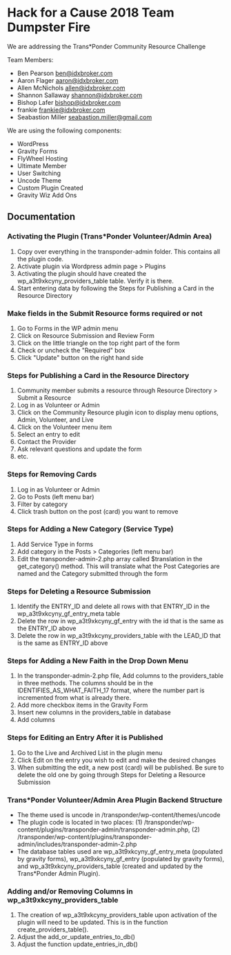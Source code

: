 # Hack for a Cause 2018 Team Dumpster Fire

We are addressing the Trans*Ponder Community Resource Challenge

Team Members:
- Ben Pearson           ben@idxbroker.com
- Aaron Flager          aaron@idxbroker.com
- Allen McNichols       allen@idxbroker.com
- Shannon Sallaway      shannon@idxbroker.com
- Bishop Lafer          bishop@idxbroker.com
- frankie               frankie@idxbroker.com
- Seabastion Miller     seabastion.miller@gmail.com

We are using the following components:
- WordPress
- Gravity Forms
- FlyWheel Hosting
- Ultimate Member
- User Switching
- Uncode Theme
- Custom Plugin Created 
- Gravity Wiz Add Ons

## Documentation

### Activating the Plugin (Trans*Ponder Volunteer/Admin Area)
1. Copy over everything in the transponder-admin folder. This contains all the plugin code.
1. Activate plugin via Wordpress admin page > Plugins
1. Activating the plugin should have created the wp_a3t9xkcyny_providers_table table. Verify it is there.
1. Start entering data by following the Steps for Publishing a Card in the Resource Directory

### Make fields in the Submit Resource forms required or not
1. Go to Forms in the WP admin menu
1. Click on  Resource Submission and Review Form
1. Click on the little triangle on the top right part of the form
1. Check or uncheck the "Required" box
1. Click "Update" button on the right hand side

### Steps for Publishing a Card in the Resource Directory
1. Community member submits a resource through Resource Directory > Submit a Resource
1. Log in as Volunteer or Admin
1. Click on the Community Resource plugin icon to display menu options, Admin, Volunteer, and Live
1. Click on the Volunteer menu item
1. Select an entry to edit
1. Contact the Provider
1. Ask relevant questions and update the form
1. etc.

### Steps for Removing Cards
1. Log in as Volunteer or Admin
1. Go to Posts (left menu bar)
1. Filter by category
1. Click trash button on the post (card) you want to remove

### Steps for Adding a New Category (Service Type)
1. Add Service Type in forms
1. Add category in the Posts > Categories (left menu bar)
1. Edit the transponder-admin-2.php array called $translation in the get_category() method. This will translate what the Post Categories are named and the Category submitted through the form

### Steps for Deleting a Resource Submission
1. Identify the ENTRY_ID and delete all rows with that ENTRY_ID in the wp_a3t9xkcyny_gf_entry_meta table
1. Delete the row in wp_a3t9xkcyny_gf_entry with the id that is the same as the ENTRY_ID above
1. Delete the row in wp_a3t9xkcyny_providers_table with the LEAD_ID that is the same as ENTRY_ID above

### Steps for Adding a New Faith in the Drop Down Menu
1. In the transponder-admin-2.php file, Add columns to the providers_table in three methods. The columns should be in the IDENTIFIES_AS_WHAT_FAITH_17 format, where the number part is incremented from what is already there.
1. Add more checkbox items in the Gravity Form
1. Insert new columns in the providers_table in database
1. Add columns 

### Steps for Editing an Entry After it is Published
1. Go to the Live and Archived List in the plugin menu
1. Click Edit on the entry you wish to edit and make the desired changes
1. When submitting the edit, a new post (card) will be published. Be sure to delete the old one by going through Steps for Deleting a Resource Submission

### Trans*Ponder Volunteer/Admin Area Plugin Backend Structure
- The theme used is uncode in /transponder/wp-content/themes/uncode
- The plugin code is located in two places: (1) /transponder/wp-content/plugins/transponder-admin/transponder-admin.php, (2) /transponder/wp-content/plugins/transponder-admin/includes/transponder-admin-2.php
- The database tables used are wp_a3t9xkcyny_gf_entry_meta (populated by gravity forms), wp_a3t9xkcyny_gf_entry (populated by gravity forms), and wp_a3t9xkcyny_providers_table (created and updated by the Trans*Ponder Admin Plugin).

### Adding and/or Removing Columns in wp_a3t9xkcyny_providers_table
1. The creation of wp_a3t9xkcyny_providers_table upon activation of the plugin will need to be updated. This is in the function create_providers_table().
1. Adjust the add_or_update_entries_to_db() 
1. Adjust the function update_entries_in_db()

